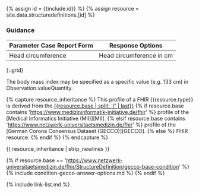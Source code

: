 
{% assign id = {{include.id}} %}
{% assign resource = site.data.structuredefinitions.[id] %}

### Guidance

| Parameter Case Report Form | Response Options |
| -------------------------- | ---------------- |
| Head circumference | Head circumference in cm |
{:.grid}

The body mass index may be specified as a specific value (e.g. 133 cm) in Observation.valueQuantity.

{% capture resource_inheritance %}
This profile of a FHIR {{resource.type}} is derived from the [{{resource.base | split: '/' | last}}]({{resource.base}})
{% if resource.base contains 'https://www.medizininformatik-initiative.de/fhir' %}
 profile of the [Medical Informatics Initiative (MII)][MII].
{% elsif resource.base contains 'https://www.netzwerk-universitaetsmedizin.de/fhir' %}
 profile of the [German Corona Consensus Dataset (GECCO)][GECCO].
{% else %}
 FHIR resource.
{% endif %}
{% endcapture %}

{{ resource_inheritance | strip_newlines }}

{% if resource.base == 'https://www.netzwerk-universitaetsmedizin.de/fhir/StructureDefinition/gecco-base-condition' %}
{% include condition-gecco-answer-options.md %}
{% endif %}

{% include link-list.md %}
